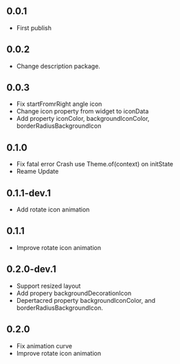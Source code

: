 ## 0.0.1

* First publish

## 0.0.2

* Change description package.

## 0.0.3
* Fix startFromrRight angle icon
* Change icon property from widget to iconData
* Add property iconColor, backgroundIconColor, borderRadiusBackgroundIcon

## 0.1.0
* Fix fatal error 
  Crash use Theme.of(context) on initState
* Reame Update

## 0.1.1-dev.1
* Add rotate icon animation

## 0.1.1
* Improve rotate icon animation

## 0.2.0-dev.1
* Support resized layout 
* Add propery backgroundDecorationIcon
* Depertacred property backgroundIconColor, and borderRadiusBackgroundIcon.

## 0.2.0
* Fix animation curve
* Improve rotate icon animation
